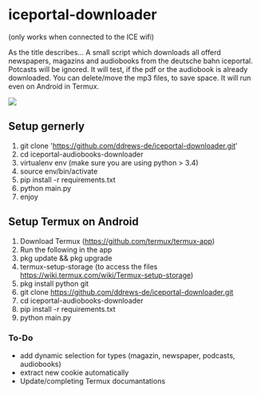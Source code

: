 # iceportal-downloader
(only works when connected to the ICE wifi)

As the title describes...
A small script which downloads all offerd newspapers, magazins and audiobooks from the deutsche bahn iceportal. Potcasts will be ignored.
It will test, if the pdf or the audiobook is already downloaded. You can delete/move the mp3 files, to save space.
It will run even on Android in Termux. 


![](https://github.com/ddrews-de/iceportal-downloader/blob/master/git.gif)


## Setup gernerly
1. git clone 'https://github.com/ddrews-de/iceportal-downloader.git'
2. cd iceportal-audiobooks-downloader
3. virtualenv env (make sure you are using python > 3.4)
4. source env/bin/activate
5. pip install -r requirements.txt
6. python main.py
7. enjoy

## Setup Termux on Android
1. Download Termux (https://github.com/termux/termux-app)
2. Run the following in the app
  1. pkg update && pkg upgrade
  2. termux-setup-storage
    (to access the files https://wiki.termux.com/wiki/Termux-setup-storage)
  3. pkg install python git
  4. git clone https://github.com/ddrews-de/iceportal-downloader.git
  5. cd iceportal-audiobooks-downloader
  6. pip install -r requirements.txt
  7. python main.py


### To-Do
* add dynamic selection for types (magazin, newspaper, podcasts, audiobooks)
* extract new cookie automatically
* Update/completing Termux documantations


